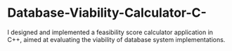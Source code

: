 # Database-Viability-Calculator-C-
I designed and implemented a feasibility score calculator application in C++, aimed at evaluating the viability of database system implementations.
